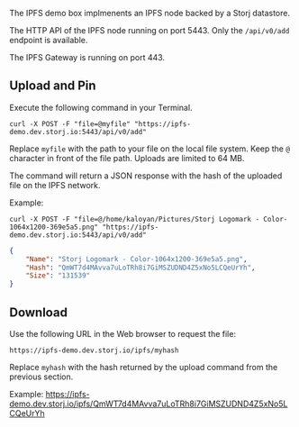 The IPFS demo box implmenents an IPFS node backed by a Storj datastore.

The HTTP API of the IPFS node running on port 5443. Only the `/api/v0/add` endpoint is available.

The IPFS Gateway is running on port 443.

## Upload and Pin

Execute the following command in your Terminal.

```
curl -X POST -F "file=@myfile" "https://ipfs-demo.dev.storj.io:5443/api/v0/add"
```

Replace `myfile` with the path to your file on the local file system. Keep the `@` character in front of the file path. Uploads are limited to 64 MB.

The command will return a JSON response with the hash of the uploaded file on the IPFS network.

Example:

```
curl -X POST -F "file=@/home/kaloyan/Pictures/Storj Logomark - Color-1064x1200-369e5a5.png" "https://ipfs-demo.dev.storj.io:5443/api/v0/add"
```

```json
{
    "Name": "Storj Logomark - Color-1064x1200-369e5a5.png",
    "Hash": "QmWT7d4MAvva7uLoTRh8i7GiMSZUDND4Z5xNo5LCQeUrYh",
    "Size": "131539"
}
```

## Download

Use the following URL in the Web browser to request the file:

```
https://ipfs-demo.dev.storj.io/ipfs/myhash
```

Replace `myhash` with the hash returned by the upload command from the previous section.

Example: https://ipfs-demo.dev.storj.io/ipfs/QmWT7d4MAvva7uLoTRh8i7GiMSZUDND4Z5xNo5LCQeUrYh
